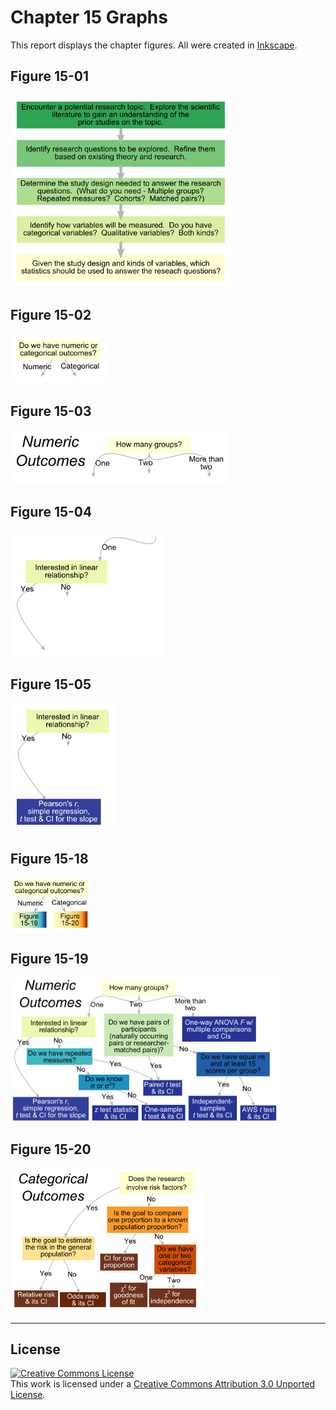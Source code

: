 Chapter 15 Graphs
=================================================
This report displays the chapter figures.  All were created in [Inkscape](http://www.inkscape.org/en/).

## Figure 15-01
<img src="./Figure15_01.png" style="width: 353px;"/>

## Figure 15-02
<img src="./Figure15_02.png" style="width: 154px;"/>

## Figure 15-03
<img src="./Figure15_03.png" style="width: 350px;"/>

## Figure 15-04
<img src="./Figure15_04.png" style="width: 243px;"/>

## Figure 15-05
<img src="./Figure15_05.png" style="width: 167px;"/>





## Figure 15-18
<img src="./Figure15_18.png" style="width: 130px;"/>

## Figure 15-19
<img src="./Figure15_19.png" style="width: 430px;"/>

## Figure 15-20
<img src="./Figure15_20.png" style="width: 310px;"/>

---

## License

<a rel="license" href="http://creativecommons.org/licenses/by/3.0/"><img alt="Creative Commons License" style="border-width:0" src="http://i.creativecommons.org/l/by/3.0/88x31.png" /></a><br />This work is licensed under a <a rel="license" href="http://creativecommons.org/licenses/by/3.0/">Creative Commons Attribution 3.0 Unported License</a>.
